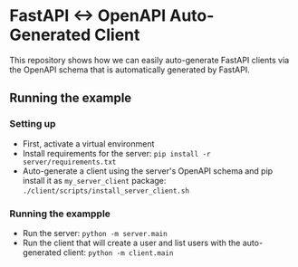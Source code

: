 # FastAPI <-> OpenAPI Auto-Generated Client

This repository shows how we can easily auto-generate FastAPI clients via the OpenAPI schema that is automatically generated by FastAPI.

## Running the example

### Setting up

- First, activate a virtual environment
- Install requirements for the server: `pip install -r server/requirements.txt`
- Auto-generate a client using the server's OpenAPI schema and pip install it as `my_server_client` package:
  `./client/scripts/install_server_client.sh`

### Running the exampple

- Run the server: `python -m server.main`
- Run the client that will create a user and list users with the auto-generated client: `python -m client.main`
